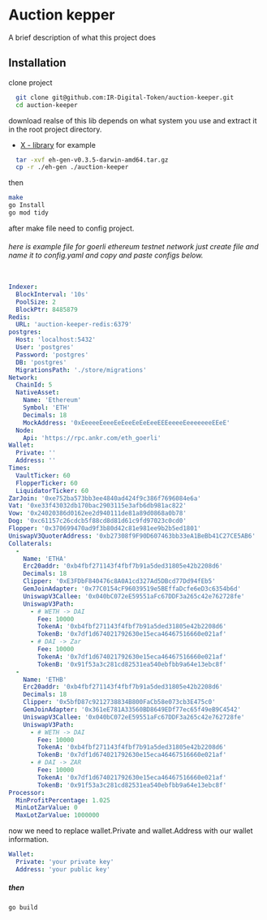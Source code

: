 
# Auction kepper

A brief description of what this project does


## Installation

clone project

```bash
  git clone git@github.com:IR-Digital-Token/auction-keeper.git
  cd auction-keeper
```
download realse of this lib depends on what system you use and extract it in the root project directory.
  - [ X - library](https://github.com/IR-Digital-Token/x/releases)
for example
```bash
  tar -xvf eh-gen-v0.3.5-darwin-amd64.tar.gz
  cp -r ./eh-gen ./auction-keeper
```

then 
```bash
make
go Install
go mod tidy
```
after make file need to config project.
###### here is example file for goerli ethereum testnet network just create file and name it to config.yaml and copy and paste configs below.

```yaml

Indexer:
  BlockInterval: '10s'
  PoolSize: 2
  BlockPtr: 8485879
Redis:
  URL: 'auction-keeper-redis:6379'
postgres:
  Host: 'localhost:5432'
  User: 'postgres'
  Password: 'postgres'
  DB: 'postgres'
  MigrationsPath: './store/migrations'
Network:
  ChainId: 5
  NativeAsset:
    Name: 'Ethereum'
    Symbol: 'ETH'
    Decimals: 18
    MockAddress: '0xEeeeeEeeeEeEeeEeEeEeeEEEeeeeEeeeeeeeEEeE'
  Node:
    Api: 'https://rpc.ankr.com/eth_goerli'
Wallet:
  Private: ''
  Address: ''
Times:
  VaultTicker: 60
  FlopperTicker: 60
  LiquidatorTicker: 60
ZarJoin: '0xe752ba573bb3ee4840ad424f9c386f7696084e6a'
Vat: '0xe33f43032db170bac2903115e3afb6db981ac822'
Vow: '0x24020386d0162ee2d940111de81a89d0868a0b78'
Dog: '0xc61157c26cdcb5f88cd8d81d61c9fd97023c0cd0'
Flopper: '0x370699470ad9f3b80d42c81e981ee9b2b5ed1801'
UniswapV3QuoterAddress: '0xb27308f9F90D607463bb33eA1BeBb41C27CE5AB6'
Collaterals:
  -
    Name: 'ETHA'
    Erc20addr: '0xb4fbf271143f4fbf7b91a5ded31805e42b2208d6'
    Decimals: 18
    Clipper: '0xE3FDbF840476c8A0A1cd327Ad5DBcd77Dd94fEb5'
    GemJoinAdapter: '0x77C0154cF96039519e5BEffaDcfe6eD3c6354b6d'
    UniswapV3Callee: '0x040bC072eE59551aFc67DDF3a265c42e762728fe'
    UniswapV3Path:
      - # WETH -> DAI
        Fee: 10000
        TokenA: '0xb4fbf271143f4fbf7b91a5ded31805e42b2208d6'
        TokenB: '0x7df1d674021792630e15eca46467516660e021af'
      - # DAI -> Zar
        Fee: 10000
        TokenA: '0x7df1d674021792630e15eca46467516660e021af'
        TokenB: '0x91f53a3c281cd82531ea540ebfbb9a64e13ebc8f'
  -
    Name: 'ETHB'
    Erc20addr: '0xb4fbf271143f4fbf7b91a5ded31805e42b2208d6'
    Decimals: 18
    Clipper: '0x5bfD87c9212738834B800FaCb58e073cb3E475c0'
    GemJoinAdapter: '0x361eE781A33560BD8649EDf77ec65f49eB9C4542'
    UniswapV3Callee: '0x040bC072eE59551aFc67DDF3a265c42e762728fe'
    UniswapV3Path:
      - # WETH -> DAI
        Fee: 10000
        TokenA: '0xb4fbf271143f4fbf7b91a5ded31805e42b2208d6'
        TokenB: '0x7df1d674021792630e15eca46467516660e021af'
      - # DAI -> ZAR
        Fee: 10000
        TokenA: '0x7df1d674021792630e15eca46467516660e021af'
        TokenB: '0x91f53a3c281cd82531ea540ebfbb9a64e13ebc8f'
Processor:
  MinProfitPercentage: 1.025
  MinLotZarValue: 0
  MaxLotZarValue: 1000000

```
now we need to replace wallet.Private and wallet.Address with our wallet information.

```yaml
Wallet:
  Private: 'your private key'
  Address: 'your public key'
```
##### then 
```bash 
go build
```


    